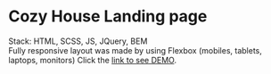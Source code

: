 # Cozy House Landing page 
Stack: HTML, SCSS, JS, JQuery, BEM   
Fully responsive layout was made by using Flexbox (mobiles, tablets, laptops, monitors)
Click the [link to see DEMO](https://xipholena.github.io/shelter__layout).  
